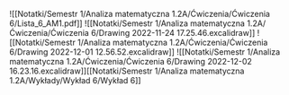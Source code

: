 ![[Notatki/Semestr 1/Analiza matematyczna 1.2A/Ćwiczenia/Ćwiczenia 6/Lista_6_AM1.pdf]]
![[Notatki/Semestr 1/Analiza matematyczna 1.2A/Ćwiczenia/Ćwiczenia 6/Drawing 2022-11-24 17.25.46.excalidraw]]
![[Notatki/Semestr 1/Analiza matematyczna 1.2A/Ćwiczenia/Ćwiczenia 6/Drawing 2022-12-01 12.56.52.excalidraw]]
![[Notatki/Semestr 1/Analiza matematyczna 1.2A/Ćwiczenia/Ćwiczenia 6/Drawing 2022-12-02 16.23.16.excalidraw]][[Notatki/Semestr 1/Analiza matematyczna 1.2A/Wykłady/Wykład 6/Wykład 6]]